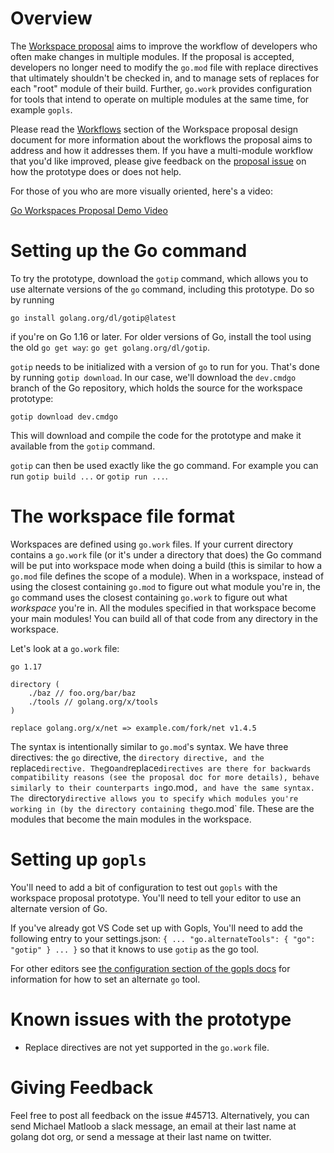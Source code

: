 # Overview

The [Workspace proposal](https://github.com/golang/go/issues/45713) aims to improve the workflow of developers who often make changes in multiple modules. If the proposal is accepted, developers no longer need to modify the `go.mod` file with replace directives that ultimately shouldn't be checked in, and to manage sets of replaces for each "root" module of their build. Further, `go.work` provides configuration for tools that intend to operate on multiple modules at the same time, for example `gopls`.

Please read the [Workflows](https://go.googlesource.com/proposal/+/master/design/45713-workspace.md#workflows) section of the Workspace proposal design document for more information about the workflows the proposal aims to address and how it addresses them. If you have a multi-module workflow that you'd like improved, please give feedback on the [proposal issue](#45713) on how the prototype does or does not help.

For those of you who are more visually oriented, here's a video:
 
[Go Workspaces Proposal Demo Video](https://youtu.be/wQglU5aB5NQ)

# Setting up the Go command

To try the prototype, download the `gotip` command, which allows you to use alternate versions of the `go` command, including this prototype. Do so by running

```
go install golang.org/dl/gotip@latest
```

if you're on Go 1.16 or later. For older versions of Go, install the tool using the old `go get way`: `go get golang.org/dl/gotip`.

`gotip` needs to be initialized with a version of `go` to run for you. That's done by running `gotip download`. In our case, we'll download the `dev.cmdgo` branch of the Go repository, which holds the source for the workspace prototype:

```
gotip download dev.cmdgo
```

This will download and compile the code for the prototype and make it available from the `gotip` command.

`gotip` can then be used exactly like the go command. For example you can run `gotip build ...` or `gotip run ...`.

# The workspace file format

Workspaces are defined using `go.work` files. If your current directory contains a `go.work` file (or it's under a directory that does) the Go command will be put into workspace mode when doing a build (this is similar to how a `go.mod` file defines the scope of a module). When in a workspace, instead of using the closest containing `go.mod` to figure out what module you're in, the `go` command uses the closest containing `go.work` to figure out what _workspace_ you're in. All the modules specified in that workspace become your main modules! You can build all of that code from any directory in the workspace.

Let's look at a `go.work` file:

```
go 1.17

directory (
    ./baz // foo.org/bar/baz
    ./tools // golang.org/x/tools
)

replace golang.org/x/net => example.com/fork/net v1.4.5
```

The syntax is intentionally similar to `go.mod`'s syntax. We have three directives: the `go` directive, the `directory directive, and the `replace` directive. The `go` and `replace` directives are there for backwards compatibility reasons (see the proposal doc for more details), behave similarly to their counterparts in `go.mod`, and have the same syntax. The `directory` directive allows you to specify which modules you're working in (by the directory containing the `go.mod` file. These are the modules that become the main modules in the workspace.

# Setting up `gopls`

You'll need to add a bit of configuration to test out `gopls` with the workspace proposal prototype. You'll need to tell your editor to use an alternate version of Go.

If you've already got VS Code set up with Gopls, You'll need to add the following entry to your settings.json:
`
{
    ...
    "go.alternateTools": {
        "go": "gotip"
    }
    ...
}
`
so that it knows to use `gotip` as the go tool.

For other editors see [the configuration section of the gopls docs](https://github.com/golang/tools/blob/master/gopls/README.md#configuration) for information for how to set an alternate `go` tool.

# Known issues with the prototype
* Replace directives are not yet supported in the `go.work` file.
# Giving Feedback

Feel free to post all feedback on the issue #45713. Alternatively, you can send Michael Matloob a slack message, an email at their last name at golang dot org, or send a message at their last name on twitter.